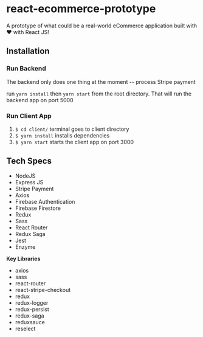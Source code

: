 # react-ecommerce-prototype

A prototype of what could be a real-world eCommerce application built with :heart: with React JS!

## Installation

### Run Backend
The backend only does one thing at the moment -- process Stripe payment

run `yarn install` then `yarn start` from the root directory. That will run the backend app on port 5000

### Run Client App

1. `$ cd client/` terminal goes to client directory
2. `$ yarn install` installs dependencies
3. `$ yarn start` starts the client app on port 3000

## Tech Specs

- NodeJS
- Express JS
- Stripe Payment
- Axios
- Firebase Authentication
- Firebase Firestore
- Redux
- Sass
- React Router
- Redux Saga
- Jest
- Enzyme

**Key Libraries**

- axios
- sass
- react-router
- react-stripe-checkout
- redux
- redux-logger
- redux-persist
- redux-saga
- reduxsauce
- reselect
